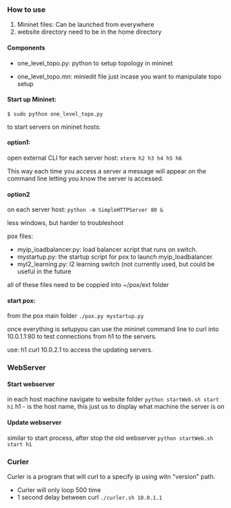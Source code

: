 ### How to use

1. Mininet files: Can be launched from everywhere
2. website directory need to be in the home directory


#### Components
- one_level_topo.py: python to setup topology in mininet

- one_level_topo.mn: miniedit file just incase you want to manipulate topo setup

#### Start up Mininet:

``` $ sudo python one_level_topo.py ```

to start servers on mininet hosts:

#### option1:
open external CLI for each server host:
``` xterm h2 h3 h4 h5 h6 ```

This way each time you access a server a message will appear on the command line letting you know the server is accessed.

#### option2

on each server host:
``` python -m SimpleHTTPServer 80 & ```

less windows, but harder to troubleshoot

pox files:

- myip_loadbalancer.py: load balancer script that runs on switch.
- mystartup.py: the startup script for pox to launch myip_loadbalancer.
- myl2_learning.py: l2 learning switch (not currently used, but could be useful in the future

all of these files need to be coppied into  ~/pox/ext folder

#### start pox:

from the pox main folder
``` ./pox.py mystartup.py ```

once everything is setupyou can use the mininet command line to curl into 10.0.1.1:80 to test connections from h1 to the servers. 

use: h1 curl 10.0.2.1 to access the updating servers.

### WebServer
#### Start webserver
in each host machine navigate to website folder
``` python startWeb.sh start h1 ```
h1 - is the host name, this just us to display what machine the server is on

#### Update webserver
similar to start process, after stop the old webserver
``` python startWeb.sh start h1 ```

### Curler
Curler is a program that will curl to a specify ip using witn "version" path. 
- Curler will only loop 500 time
- 1 second delay between curl
``` ./curler.sh 10.0.1.1 ```
